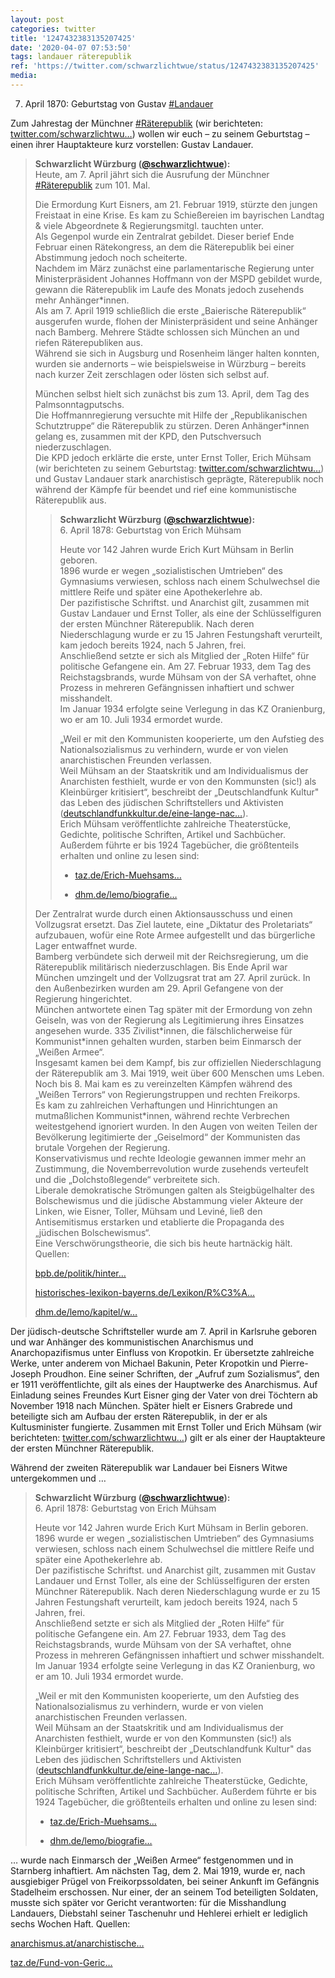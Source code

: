 ```yaml
---
layout: post
categories: twitter
title: '1247432383135207425'
date: '2020-04-07 07:53:50'
tags: landauer räterepublik
ref: 'https://twitter.com/schwarzlichtwue/status/1247432383135207425'
media:
---
```

7. April 1870: Geburtstag von Gustav [#Landauer](/t/landauer)  



Zum Jahrestag der Münchner [#Räterepublik](/t/räterepublik) (wir berichteten: [twitter.com/schwarzlichtwu…](https://twitter.com/schwarzlichtwue/status/1247431231152820224?s=19)) wollen wir euch – zu seinem Geburtstag – einen ihrer Hauptakteure kurz vorstellen: Gustav Landauer. 
> <b>Schwarzlicht Würzburg ([@schwarzlichtwue](https://twitter.com/schwarzlichtwue)):</b>  
>Heute, am 7. April jährt sich die Ausrufung der Münchner [#Räterepublik](/t/räterepublik) zum 101. Mal.   
>  
>  
>  
>Die Ermordung Kurt Eisners, am 21. Februar 1919, stürzte den jungen Freistaat in eine Krise. Es kam zu Schießereien im bayrischen Landtag &amp; viele Abgeordnete &amp; Regierungsmitgl. tauchten unter.   
>Als Gegenpol wurde ein Zentralrat gebildet. Dieser berief Ende Februar einen Rätekongress, an dem die Räterepublik bei einer Abstimmung jedoch noch scheiterte.   
>Nachdem im März zunächst eine parlamentarische Regierung unter Ministerpräsident Johannes Hoffmann von der MSPD gebildet wurde, gewann die Räterepublik im Laufe des Monats jedoch zusehends mehr Anhänger\*innen.   
>Als am 7. April 1919 schließlich die erste „Baierische Räterepublik“ ausgerufen wurde, flohen der Ministerpräsident und seine Anhänger nach Bamberg. Mehrere Städte schlossen sich München an und riefen Räterepubliken aus.   
>Während sie sich in Augsburg und Rosenheim länger halten konnten, wurden sie andernorts – wie beispielsweise in Würzburg – bereits nach kurzer Zeit zerschlagen oder lösten sich selbst auf.   
>  
>  
>  
>München selbst hielt sich zunächst bis zum 13. April, dem Tag des Palmsonntagputschs.   
>Die Hoffmannregierung versuchte mit Hilfe der „Republikanischen Schutztruppe“ die Räterepublik zu stürzen. Deren Anhänger\*innen gelang es, zusammen mit der KPD, den Putschversuch niederzuschlagen.   
>Die KPD jedoch erklärte die erste, unter Ernst Toller, Erich Mühsam (wir berichteten zu seinem Geburtstag: [twitter.com/schwarzlichtwu…](https://twitter.com/schwarzlichtwue/status/1247086898578931713?s=19)) und Gustav Landauer stark anarchistisch geprägte, Räterepublik noch während der Kämpfe für beendet und rief eine kommunistische Räterepublik aus.   
>> <b>Schwarzlicht Würzburg ([@schwarzlichtwue](https://twitter.com/schwarzlichtwue)):</b>    
>>6. April 1878: Geburtstag von Erich Mühsam    
>>    
>>    
>>    
>>Heute vor 142 Jahren wurde Erich Kurt Mühsam in Berlin geboren.     
>>1896 wurde er wegen „sozialistischen Umtrieben“ des Gymnasiums verwiesen, schloss nach einem Schulwechsel die mittlere Reife und später eine Apothekerlehre ab.     
>>Der pazifistische Schriftst. und Anarchist gilt, zusammen mit Gustav Landauer und Ernst Toller, als eine der Schlüsselfiguren der ersten Münchner Räterepublik. Nach deren Niederschlagung wurde er zu 15 Jahren Festungshaft verurteilt, kam  jedoch bereits 1924, nach 5 Jahren, frei.     
>>Anschließend setzte er sich als Mitglied der „Roten Hilfe“ für politische Gefangene ein. Am 27. Februar 1933, dem Tag des Reichstagsbrands, wurde Mühsam von der SA verhaftet, ohne Prozess in mehreren Gefängnissen inhaftiert und schwer misshandelt.     
>>Im Januar 1934 erfolgte seine Verlegung in das KZ Oranienburg, wo er am 10. Juli 1934 ermordet wurde.    
>>    
>>    
>>    
>>„Weil er mit den Kommunisten kooperierte, um den Aufstieg des Nationalsozialismus zu verhindern, wurde er von vielen anarchistischen Freunden verlassen.     
>>Weil Mühsam an der Staatskritik und am Individualismus der Anarchisten festhielt, wurde er von den Kommunsten (sic!) als Kleinbürger kritisiert“, beschreibt der „Deutschlandfunk Kultur" das Leben des jüdischen Schriftstellers und Aktivisten ([deutschlandfunkkultur.de/eine-lange-nac…](https://www.deutschlandfunkkultur.de/eine-lange-nacht-ueber-erich-muehsam-liebe-und-anarchie.1024.de.html?dram:article_id=414915)).     
>>Erich Mühsam veröffentlichte zahlreiche Theaterstücke, Gedichte, politische Schriften, Artikel und Sachbücher. Außerdem führte er bis 1924 Tagebücher, die größtenteils erhalten und online zu lesen sind:    
>>    
>>    
>>    
>>- [taz.de/Erich-Muehsams…](https://taz.de/Erich-Muehsams-Tagebuecher/!5611820/)    
>>    
>>- [dhm.de/lemo/biografie…](https://www.dhm.de/lemo/biografie/erich-muehsam)     
>  
>  
>Der Zentralrat wurde durch einen Aktionsausschuss und einen Vollzugsrat ersetzt. Das Ziel lautete, eine „Diktatur des Proletariats“ aufzubauen, wofür eine Rote Armee aufgestellt und das bürgerliche Lager entwaffnet wurde.   
>Bamberg verbündete sich derweil mit der Reichsregierung, um die Räterepublik militärisch niederzuschlagen. Bis Ende April war München umzingelt und der Vollzugsrat trat am 27. April zurück. In den Außenbezirken wurden am 29. April Gefangene von der Regierung hingerichtet.   
>München antwortete einen Tag später mit der Ermordung von zehn Geiseln, was von der Regierung als Legitimierung ihres Einsatzes angesehen wurde. 335 Zivilist\*innen, die fälschlicherweise für Kommunist\*innen gehalten wurden, starben beim Einmarsch der „Weißen Armee“.   
>Insgesamt kamen bei dem Kampf, bis zur offiziellen Niederschlagung der Räterepublik am 3. Mai 1919, weit über 600 Menschen ums Leben. Noch bis 8. Mai kam es zu vereinzelten Kämpfen während des „Weißen Terrors“ von Regierungstruppen und rechten Freikorps.   
>Es kam zu zahlreichen Verhaftungen und Hinrichtungen an mutmaßlichen Kommunist\*innen, während rechte Verbrechen weitestgehend ignoriert wurden. In den Augen von weiten Teilen der Bevölkerung legitimierte der „Geiselmord“ der Kommunisten das brutale Vorgehen der Regierung.   
>Konservativismus und rechte Ideologie gewannen immer mehr an Zustimmung, die Novemberrevolution wurde zusehends verteufelt und die „Dolchstoßlegende“ verbreitete sich.   
>Liberale demokratische Strömungen galten als Steigbügelhalter des Bolschewismus und die jüdische Abstammung vieler Akteure der Linken, wie Eisner, Toller, Mühsam und Leviné, ließ den Antisemitismus erstarken und etablierte die Propaganda des „jüdischen Bolschewismus“.   
>Eine Verschwörungstheorie, die sich bis heute hartnäckig hält.   
>Quellen:  
>  
>  
>  
>[bpb.de/politik/hinter…](https://www.bpb.de/politik/hintergrund-aktuell/288869/100-jahre-muenchner-raeterepublik)   
>  
>  
>  
>[historisches-lexikon-bayerns.de/Lexikon/R%C3%A…](https://www.historisches-lexikon-bayerns.de/Lexikon/R%C3%A4terepublik_Baiern_(1919)#Eskalation_der_inneren_Konflikte_und_Sturz_der_kommunistischen_R.C3.A4teregierung)   
>  
>  
>  
>[dhm.de/lemo/kapitel/w…](https://www.dhm.de/lemo/kapitel/weimarer-republik/revolution-191819/muenchner-raeterepublik.html)   


Der jüdisch-deutsche Schriftsteller wurde am 7. April in Karlsruhe geboren und war Anhänger des kommunistischen Anarchismus und Anarchopazifismus unter Einfluss von Kropotkin. 
Er übersetzte zahlreiche Werke, unter anderem von Michael Bakunin, Peter Kropotkin und Pierre-Joseph Proudhon. Eine seiner Schriften, der „Aufruf zum Sozialismus“, den er 1911 veröffentlichte, gilt als eines der Hauptwerke des Anarchismus. 
Auf Einladung seines Freundes Kurt Eisner ging der Vater von drei Töchtern ab November 1918 nach München. Später hielt er Eisners Grabrede und beteiligte sich am Aufbau der ersten Räterepublik, in der er als Kultusminister fungierte. 
Zusammen mit Ernst Toller und Erich Mühsam (wir berichteten: [twitter.com/schwarzlichtwu…](https://twitter.com/schwarzlichtwue/status/1247086898578931713?s=19)) gilt er als einer der Hauptakteure der ersten Münchner Räterepublik. 

Während der zweiten Räterepublik war Landauer bei Eisners Witwe untergekommen und … 
> <b>Schwarzlicht Würzburg ([@schwarzlichtwue](https://twitter.com/schwarzlichtwue)):</b>  
>6. April 1878: Geburtstag von Erich Mühsam  
>  
>  
>  
>Heute vor 142 Jahren wurde Erich Kurt Mühsam in Berlin geboren.   
>1896 wurde er wegen „sozialistischen Umtrieben“ des Gymnasiums verwiesen, schloss nach einem Schulwechsel die mittlere Reife und später eine Apothekerlehre ab.   
>Der pazifistische Schriftst. und Anarchist gilt, zusammen mit Gustav Landauer und Ernst Toller, als eine der Schlüsselfiguren der ersten Münchner Räterepublik. Nach deren Niederschlagung wurde er zu 15 Jahren Festungshaft verurteilt, kam  jedoch bereits 1924, nach 5 Jahren, frei.   
>Anschließend setzte er sich als Mitglied der „Roten Hilfe“ für politische Gefangene ein. Am 27. Februar 1933, dem Tag des Reichstagsbrands, wurde Mühsam von der SA verhaftet, ohne Prozess in mehreren Gefängnissen inhaftiert und schwer misshandelt.   
>Im Januar 1934 erfolgte seine Verlegung in das KZ Oranienburg, wo er am 10. Juli 1934 ermordet wurde.  
>  
>  
>  
>„Weil er mit den Kommunisten kooperierte, um den Aufstieg des Nationalsozialismus zu verhindern, wurde er von vielen anarchistischen Freunden verlassen.   
>Weil Mühsam an der Staatskritik und am Individualismus der Anarchisten festhielt, wurde er von den Kommunsten (sic!) als Kleinbürger kritisiert“, beschreibt der „Deutschlandfunk Kultur" das Leben des jüdischen Schriftstellers und Aktivisten ([deutschlandfunkkultur.de/eine-lange-nac…](https://www.deutschlandfunkkultur.de/eine-lange-nacht-ueber-erich-muehsam-liebe-und-anarchie.1024.de.html?dram:article_id=414915)).   
>Erich Mühsam veröffentlichte zahlreiche Theaterstücke, Gedichte, politische Schriften, Artikel und Sachbücher. Außerdem führte er bis 1924 Tagebücher, die größtenteils erhalten und online zu lesen sind:  
>  
>  
>  
>- [taz.de/Erich-Muehsams…](https://taz.de/Erich-Muehsams-Tagebuecher/!5611820/)  
>  
>- [dhm.de/lemo/biografie…](https://www.dhm.de/lemo/biografie/erich-muehsam)   


… wurde nach Einmarsch der „Weißen Armee“ festgenommen und in Starnberg inhaftiert. Am nächsten Tag, dem 2. Mai 1919, wurde er, nach ausgiebiger Prügel von Freikorpssoldaten, bei seiner Ankunft im Gefängnis Stadelheim erschossen. 
Nur einer, der an seinem Tod beteiligten Soldaten, musste sich später vor Gericht verantworten: für die Misshandlung Landauers, Diebstahl seiner Taschenuhr und Hehlerei erhielt er lediglich sechs Wochen Haft. 
Quellen:



[anarchismus.at/anarchistische…](https://www.anarchismus.at/anarchistische-klassiker/gustav-landauer/113-gustav-landauer-1870-1919-kurzbiografie)



[taz.de/Fund-von-Geric…](https://taz.de/Fund-von-Gerichtsakten-im-Fall-Landauer/!5588911/) 